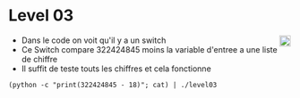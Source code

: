 # Level 03
<a href="/level04"><img align='right' width=20x height=auto src="https://cdn.onlinewebfonts.com/svg/img_68680.png"></img></a>

- Dans le code on voit qu'il y a un switch
- Ce Switch compare 322424845 moins la variable d'entree a une liste de chiffre
- Il suffit de teste touts les chiffres et cela fonctionne
```
(python -c "print(322424845 - 18)"; cat) | ./level03
```
